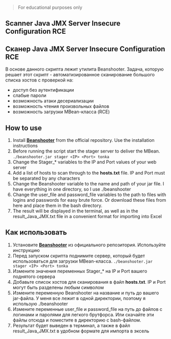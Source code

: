> For educational purposes only

## Scanner Java JMX Server Insecure Configuration RCE


## Сканер Java JMX Server Insecure Configuration RCE
В основе данного скрипта лежит утилита Beanshooter.
Задача, которую решает этот скрипт - автоматизированное сканирование большого списка хостов с проверкой на:
- доступ без аутентификации
- слабые пароли
- возможность атаки десериализации
- возможность чтения произвольных файлов
- возможность загрузки MBean-класса (RCE)

## How to use
1. Install [**Beanshooter**](https://github.com/qtc-de/beanshooter) from the official repository. Use the installation instructions
2. Before running the script start the stager server to deliver the MBean. ```./beanshooter.jar stager <IP> <Port> tonka```
3. Change the Stager_* variables to the IP and Port values of your web server
4. Add a list of hosts to scan through to the **hosts.txt** file. IP and Port must be separated by any characters
5. Change the Beanshooter variable to the name and path of your jar file. I have everything in one directory, so I use ./beanshooter
6. Change the user_file and password_file variables to the path to files with logins and passwords for easy brute force. Or download these files from here and place them in the bash directory.
7. The result will be displayed in the terminal, as well as in the result_Java_JMX.txt file in a convenient format for importing into Excel

## Как использовать
1. Установите [**Beanshooter**](https://github.com/qtc-de/beanshooter) из официального репозитория. Используйте инструкцию
2. Перед запуском скрипта поднимите сервер, который будет использоваться для загрузки MBean-класса. ```./beanshooter.jar stager <IP> <Port> tonka```
3. Измените значения переменных Stager_* на IP и Port вашего поднятого сервера
4. Добавьте список хостов для сканирования в файл **hosts.txt**. IP и Port могут быть разделены любым символом
5. Измените переменную Beanshooter на название и путь до вашего jar-файла. У меня все лежит в одной директории, поэтому я использую ./beanshooter
6. Измените переменные user_file и password_file на путь до файлов с логинами и паролями для легкого брутфорса. Или скачайте эти файлы отсюда и поместите в директорию с bash-файлом.
7. Результат будет выведен в терминал, а также в файл result_Java_JMX.txt в удобном формате для импорта в эксель

